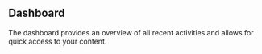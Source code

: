 ## Dashboard

The dashboard provides an overview of all recent activities and allows for quick access to your content.